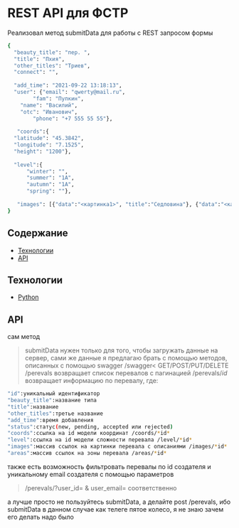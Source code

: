 # REST API для ФСТР
Реализовал метод submitData для работы с REST запросом формы
```sh
{
  "beauty_title": "пер. ",
  "title": "Пхия",
  "other_titles": "Триев",
  "connect": "",
 
  "add_time": "2021-09-22 13:18:13",
  "user": {"email": "qwerty@mail.ru", 		
        "fam": "Пупкин",
	"name": "Василий",
	"otc": "Иванович",
        "phone": "+7 555 55 55"}, 
	
   "coords":{
  "latitude": "45.3842",
  "longitude": "7.1525",
  "height": "1200"},
  
  "level":{
      "winter": "", 
      "summer": "1А",
      "autumn": "1А",
      "spring": ""},
 
   "images": [{"data":"<картинка1>", "title":"Седловина"}, {"data":"<картинка2>", "title":"Подъём"}]
}
```
## Содержание
- [Технологии](#технологии)
- [API](#api)
## Технологии
- [Python](https://www.python.org/)
## API
сам метод 
>submitData 
нужен только для того, чтобы загружать данные на сервер, сами же данные я предлагаю брать с помощью методов, описанных с помощью swagger
>/swagger<
GET/POST/PUT/DELETE 
/perevals возвращает список перевалов с пагинацией
/perevals/*id* возвращает информацию по перевалу, где:
```sh
"id":уникальный идентификатор
"beauty_title":название типа
"title":название
"other_titles":третье название
"add_time":время добавления
"status":статус(new, pending, accepted или rejected)
"coords":ссылка на id модели координат /coords/*id*
"level":ссылка на id модели сложности перевала /level/*id*
"images":массив ссылок на картинки перевала с описаниями /images/*id*
"areas":массив ссылок на зоны перевала /areas/*id*
```
также есть возможность фильтровать перевалы по id создателя и уникальному email создателя с помощью параметров 
>/perevals/?user_id= & user_email= 
соответственно


а лучше просто не пользуйтесь submitData, а делайте post /perevals, ибо submitData в данном случае как телеге пятое колесо, я не знаю зачем его делать надо было
